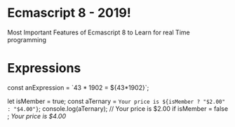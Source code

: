 # Ecmascript 8 - 2019!
Most Important Features of Ecmascript 8 to Learn for real Time programming

<h1>Expressions</h1>
const anExpression = `43 * 1902 = ${43*1902}`;

let isMember = true;
const aTernary = `Your price is ${isMember ? "$2.00" : "$4.00"}`;
console.log(aTernary); // Your price is $2.00 if isMember = false ; *Your price is $4.00*
